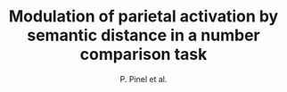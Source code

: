 ---
cat: gaia
subcat: architecture
bestof: false
author: P. Pinel et al.
title: Modulation of parietal activation by semantic distance in a number comparison task
journal: Neuroimage
year: 2001
type: article
---